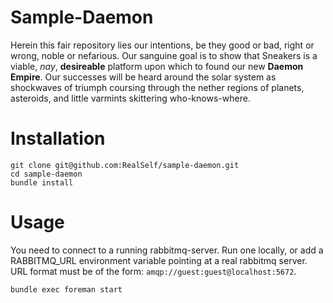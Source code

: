 # Sample-Daemon

Herein this fair repository lies our intentions, be they good or bad, right or wrong, noble or nefarious.  Our
sanguine goal is to show that Sneakers is a viable, _nay_, __desireable__ platform upon which to found our new __Daemon Empire__.  Our successes will be heard around the solar system as shockwaves of triumph coursing through the nether regions of planets, asteroids, and little varmints skittering who-knows-where.

# Installation

    git clone git@github.com:RealSelf/sample-daemon.git
    cd sample-daemon
    bundle install

# Usage

You need to connect to a running rabbitmq-server.  Run one locally, or add a RABBITMQ_URL environment variable pointing at a real rabbitmq server.  URL format must be of the form: `amqp://guest:guest@localhost:5672`.

    bundle exec foreman start
